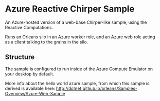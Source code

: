 # Azure Reactive Chirper Sample #

An Azure-hosted version of a web-base Chirper-like sample, using the Reactive Computations.

Runs an Orleans silo in an Azure worker role, and an Azure web role acting as a client talking to the grains in the silo.


## Structure ##



The sample is configured to run inside of the Azure Compute Emulator on your desktop by default.

More info about the hello world azure sample, from which this sample is derived is available here:
http://dotnet.github.io/orleans/Samples-Overview/Azure-Web-Sample
